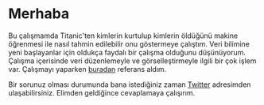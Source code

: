 # Merhaba

Bu çalışmamda Titanic'ten kimlerin kurtulup kimlerin öldüğünü makine öğrenmesi ile nasıl tahmin edilebilir onu göstermeye çalıştım. Veri bilimine yeni başlayanlar için oldukça faydalı bir çalışma olduğunu düşünüyorum. Çalışma içerisinde veri düzenlemeyle ve görselleştirmeyle ilgili bir çok işlem var. Çalışmayı yaparken <a href="https://github.com/minsuk-heo/kaggle-titanic">buradan</a> referans aldım.

Bir sorunuz olması durumunda bana istediğiniz zaman <a href="twitter.com/sedatseyyar">Twitter</a> adresimden ulaşabilirsiniz. Elimden geldiğince cevaplamaya çalışırım.
